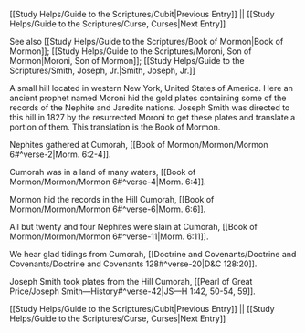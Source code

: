 [[Study Helps/Guide to the Scriptures/Cubit|Previous Entry]]  ||  [[Study Helps/Guide to the Scriptures/Curse, Curses|Next Entry]]

 See also [[Study Helps/Guide to the Scriptures/Book of Mormon|Book of Mormon]]; [[Study Helps/Guide to the Scriptures/Moroni, Son of Mormon|Moroni, Son of Mormon]]; [[Study Helps/Guide to the Scriptures/Smith, Joseph, Jr.|Smith, Joseph, Jr.]]

 A small hill located in western New York, United States of America. Here an ancient prophet named Moroni hid the gold plates containing some of the records of the Nephite and Jaredite nations. Joseph Smith was directed to this hill in 1827 by the resurrected Moroni to get these plates and translate a portion of them. This translation is the Book of Mormon.

 Nephites gathered at Cumorah, [[Book of Mormon/Mormon/Mormon 6#^verse-2|Morm. 6:2-4]].

 Cumorah was in a land of many waters, [[Book of Mormon/Mormon/Mormon 6#^verse-4|Morm. 6:4]].

 Mormon hid the records in the Hill Cumorah, [[Book of Mormon/Mormon/Mormon 6#^verse-6|Morm. 6:6]].

 All but twenty and four Nephites were slain at Cumorah, [[Book of Mormon/Mormon/Mormon 6#^verse-11|Morm. 6:11]].

 We hear glad tidings from Cumorah, [[Doctrine and Covenants/Doctrine and Covenants/Doctrine and Covenants 128#^verse-20|D&C 128:20]].

 Joseph Smith took plates from the Hill Cumorah, [[Pearl of Great Price/Joseph Smith—History#^verse-42|JS—H 1:42, 50-54, 59]].

[[Study Helps/Guide to the Scriptures/Cubit|Previous Entry]]  ||  [[Study Helps/Guide to the Scriptures/Curse, Curses|Next Entry]]